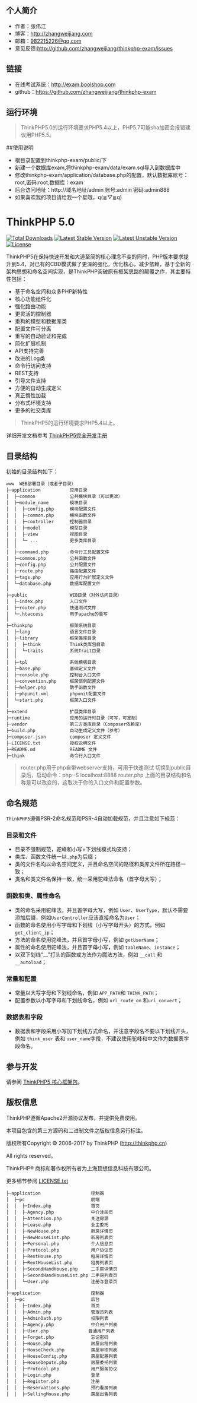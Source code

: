 ## 个人简介
- 作者：张伟江
- 博客：http://zhangweijiang.com
- 邮箱：982215226@qq.com
- 意见反馈:http://github.com/zhangweijiang/thinkphp-exam/issues
## 链接
- 在线考试系统：http://exam.boolshop.com  
- github：https://github.com/zhangweijiang/thinkphp-exam

## 运行环境
> ThinkPHP5.0的运行环境要求PHP5.4以上，PHP5.7可能sha加密会报错建议用PHP5.5。

##使用说明
*   根目录配置到thinkphp-exam/public/下
*   新建一个数据库exam,将thinkphp-exam/data/exam.sql导入到数据库中
*   修改thinkphp-exam/application/database.php的配置，默认数据库账号：root,密码:root,数据库：exam
*   后台访问地址：http://域名地址/admin 账号:admin 密码:admin888
*   如果喜欢我的项目请给我一个星哦，q(≧▽≦q)



ThinkPHP 5.0
===============

[![Total Downloads](https://poser.pugx.org/topthink/think/downloads)](https://packagist.org/packages/topthink/think)
[![Latest Stable Version](https://poser.pugx.org/topthink/think/v/stable)](https://packagist.org/packages/topthink/think)
[![Latest Unstable Version](https://poser.pugx.org/topthink/think/v/unstable)](https://packagist.org/packages/topthink/think)
[![License](https://poser.pugx.org/topthink/think/license)](https://packagist.org/packages/topthink/think)

ThinkPHP5在保持快速开发和大道至简的核心理念不变的同时，PHP版本要求提升到5.4，对已有的CBD模式做了更深的强化，优化核心，减少依赖，基于全新的架构思想和命名空间实现，是ThinkPHP突破原有框架思路的颠覆之作，其主要特性包括：

 + 基于命名空间和众多PHP新特性
 + 核心功能组件化
 + 强化路由功能
 + 更灵活的控制器
 + 重构的模型和数据库类
 + 配置文件可分离
 + 重写的自动验证和完成
 + 简化扩展机制
 + API支持完善
 + 改进的Log类
 + 命令行访问支持
 + REST支持
 + 引导文件支持
 + 方便的自动生成定义
 + 真正惰性加载
 + 分布式环境支持
 + 更多的社交类库

> ThinkPHP5的运行环境要求PHP5.4以上。

详细开发文档参考 [ThinkPHP5完全开发手册](http://www.kancloud.cn/manual/thinkphp5)

## 目录结构

初始的目录结构如下：

~~~
www  WEB部署目录（或者子目录）
├─application           应用目录
│  ├─common             公共模块目录（可以更改）
│  ├─module_name        模块目录
│  │  ├─config.php      模块配置文件
│  │  ├─common.php      模块函数文件
│  │  ├─controller      控制器目录
│  │  ├─model           模型目录
│  │  ├─view            视图目录
│  │  └─ ...            更多类库目录
│  │
│  ├─command.php        命令行工具配置文件
│  ├─common.php         公共函数文件
│  ├─config.php         公共配置文件
│  ├─route.php          路由配置文件
│  ├─tags.php           应用行为扩展定义文件
│  └─database.php       数据库配置文件
│
├─public                WEB目录（对外访问目录）
│  ├─index.php          入口文件
│  ├─router.php         快速测试文件
│  └─.htaccess          用于apache的重写
│
├─thinkphp              框架系统目录
│  ├─lang               语言文件目录
│  ├─library            框架类库目录
│  │  ├─think           Think类库包目录
│  │  └─traits          系统Trait目录
│  │
│  ├─tpl                系统模板目录
│  ├─base.php           基础定义文件
│  ├─console.php        控制台入口文件
│  ├─convention.php     框架惯例配置文件
│  ├─helper.php         助手函数文件
│  ├─phpunit.xml        phpunit配置文件
│  └─start.php          框架入口文件
│
├─extend                扩展类库目录
├─runtime               应用的运行时目录（可写，可定制）
├─vendor                第三方类库目录（Composer依赖库）
├─build.php             自动生成定义文件（参考）
├─composer.json         composer 定义文件
├─LICENSE.txt           授权说明文件
├─README.md             README 文件
├─think                 命令行入口文件
~~~

> router.php用于php自带webserver支持，可用于快速测试
> 切换到public目录后，启动命令：php -S localhost:8888  router.php
> 上面的目录结构和名称是可以改变的，这取决于你的入口文件和配置参数。

## 命名规范

`ThinkPHP5`遵循PSR-2命名规范和PSR-4自动加载规范，并且注意如下规范：

### 目录和文件

*   目录不强制规范，驼峰和小写+下划线模式均支持；
*   类库、函数文件统一以`.php`为后缀；
*   类的文件名均以命名空间定义，并且命名空间的路径和类库文件所在路径一致；
*   类名和类文件名保持一致，统一采用驼峰法命名（首字母大写）；

### 函数和类、属性命名
*   类的命名采用驼峰法，并且首字母大写，例如 `User`、`UserType`，默认不需要添加后缀，例如`UserController`应该直接命名为`User`；
*   函数的命名使用小写字母和下划线（小写字母开头）的方式，例如 `get_client_ip`；
*   方法的命名使用驼峰法，并且首字母小写，例如 `getUserName`；
*   属性的命名使用驼峰法，并且首字母小写，例如 `tableName`、`instance`；
*   以双下划线“__”打头的函数或方法作为魔法方法，例如 `__call` 和 `__autoload`；

### 常量和配置
*   常量以大写字母和下划线命名，例如 `APP_PATH`和 `THINK_PATH`；
*   配置参数以小写字母和下划线命名，例如 `url_route_on` 和`url_convert`；

### 数据表和字段
*   数据表和字段采用小写加下划线方式命名，并注意字段名不要以下划线开头，例如 `think_user` 表和 `user_name`字段，不建议使用驼峰和中文作为数据表字段命名。

## 参与开发
请参阅 [ThinkPHP5 核心框架包](https://github.com/top-think/framework)。

## 版权信息

ThinkPHP遵循Apache2开源协议发布，并提供免费使用。

本项目包含的第三方源码和二进制文件之版权信息另行标注。

版权所有Copyright © 2006-2017 by ThinkPHP (http://thinkphp.cn)

All rights reserved。

ThinkPHP® 商标和著作权所有者为上海顶想信息科技有限公司。

更多细节参阅 [LICENSE.txt](LICENSE.txt)

~~~
├─application                   控制器
│  ├─pc                         前端
│  │  ├─Index.php               首页
│  │  ├─Agency.php              中介注册页
│  │  ├─Attention.php           关注房源
│  │  ├─Lease.php               业主委托
│  │  ├─NewHouse.php            新房详情页
│  │  ├─NewHouseList.php        新房列表页
│  │  ├─Personal.php            个人信息页
│  │  ├─Protocol.php            用户协议页
│  │  ├─RentHouse.php           租房详情页
│  │  ├─RentHouseList.php       租房列表页
│  │  ├─SecondHandHouse.php     二手房详情页
│  │  ├─SecondHandHouseList.php 二手房列表页
│  │  └─User.php                注册与登录页
│  │
├─application                   控制器
│  ├─pc                         后台
│  │  ├─Index.php               首页
│  │  ├─Admin.php               管理员列表
│  │  ├─AdminOath.php           权限列表
│  │  ├─Agency.php              中介用户列表
│  │  ├─User.php               普通用户列表
│  │  ├─Forget.php              忘记密码
│  │  ├─House.php               房屋出租列表
│  │  ├─HouseCheck.php          房屋审核列表
│  │  ├─HouseConfig.php         房屋配置列表
│  │  ├─HouseDepute.php         房屋委托列表
│  │  ├─Protocol.php            用户服务协议
│  │  ├─Login.php               登录
│  │  ├─Register.php            注册
│  │  ├─Reservations.php        预约看房列表
│  │  ├─SellingHouse.php        房屋出售列表


~~~